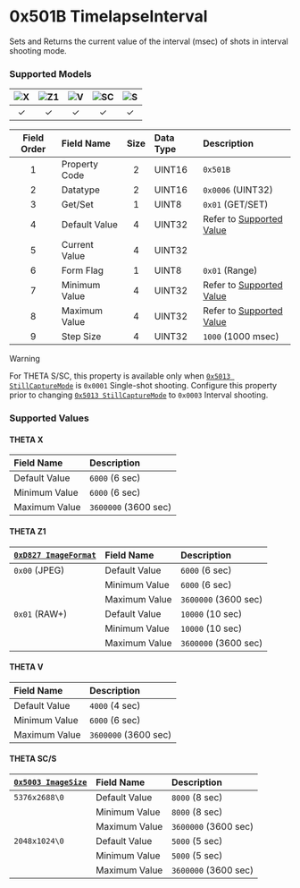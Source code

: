 # 0x501B TimelapseInterval

Sets and Returns the current value of the interval (msec) of shots in interval shooting mode.  

### Supported Models
| ![X](https://img.shields.io/badge/X-purple) | ![Z1](https://img.shields.io/badge/Z1-blue) | ![V](https://img.shields.io/badge/V-green) | ![SC](https://img.shields.io/badge/SC-orange) | ![S](https://img.shields.io/badge/S-red) |
|:-:|:-:|:-:|:-:|:-:|
| ✓ | ✓ | ✓ | ✓ | ✓ |

| Field Order | Field Name | Size | Data Type | Description |
|:-:|:--|:-:|:--|:--|
| 1 | Property Code | 2 | UINT16 | `0x501B` |
| 2 | Datatype | 2 | UINT16 | `0x0006` (UINT32) |
| 3 | Get/Set | 1 | UINT8 | `0x01` (GET/SET) |
| 4 | Default Value | 4 | UINT32 | Refer to [Supported Value](#supported-values) |
| 5 | Current Value | 4 | UINT32 ||
| 6 | Form Flag | 1 | UINT8 | `0x01` (Range) |
| 7 | Minimum Value | 4 | UINT32 | Refer to [Supported Value](#supported-values) |
| 8 | Maximum Value | 4 | UINT32 | Refer to [Supported Value](#supported-values) |
| 9 | Step Size | 4 | UINT32 | `1000` (1000 msec) |

> [!WARNING]
> For THETA S/SC, this property is available only when [`0x5013 StillCaptureMode`](./still_capture_mode.md) 
 is `0x0001` Single-shot shooting. Configure this property prior to changing [`0x5013 StillCaptureMode`](still_capture_mode.md) to `0x0003` Interval shooting.  

### Supported Values

#### THETA X

| Field Name | Description |
|:--|:--|
| Default Value | `6000` (6 sec) |
| Minimum Value | `6000` (6 sec) |
| Maximum Value | `3600000` (3600 sec) |

#### THETA Z1

| [`0xD827 ImageFormat`](./image_format.md) | Field Name | Description |
|:--|:--|:--|
| `0x00` (JPEG) | Default Value | `6000` (6 sec) |
|               | Minimum Value | `6000` (6 sec) |
|               | Maximum Value | `3600000` (3600 sec) |
| `0x01` (RAW+) | Default Value | `10000` (10 sec) |
|               | Minimum Value | `10000` (10 sec) |
|               | Maximum Value | `3600000` (3600 sec) |

#### THETA V

| Field Name | Description |
|:--|:--|
| Default Value | `4000` (4 sec) |
| Minimum Value | `6000` (6 sec) |
| Maximum Value | `3600000` (3600 sec) |

#### THETA SC/S

| [`0x5003 ImageSize`](./image_size.md) | Field Name | Description |
|:--|:--|:--|
| `5376x2688\0` | Default Value | `8000` (8 sec) |
|               | Minimum Value | `8000` (8 sec) |
|               | Maximum Value | `3600000` (3600 sec) |
| `2048x1024\0` | Default Value | `5000` (5 sec) |
|               | Minimum Value | `5000` (5 sec) |
|               | Maximum Value | `3600000` (3600 sec) |
